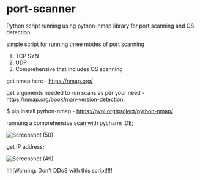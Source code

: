 # port-scanner
Python script running using python-nmap library for port scanning and OS detection.

simple script for running three modes of port scanning 
1. TCP SYN 
2. UDP
3. Comprehensive that includes OS scanning

get nmap here - https://nmap.org/

get arguments needed to run scans as per your need - https://nmap.org/book/man-version-detection.

$ pip install python-nmap - https://pypi.org/project/python-nmap/


runnung a comprehensive scan with pycharm IDE;

![Screenshot (50)](https://user-images.githubusercontent.com/61822296/188199162-b2e24f0d-77a3-4473-965c-196bf34f96a7.png)

get IP address;

![Screenshot (49)](https://user-images.githubusercontent.com/61822296/188199176-d4ed6c1b-8d91-4828-87cf-70d3f6694f56.png)








!!!!!Warning: Don't DDoS with this script!!!!
